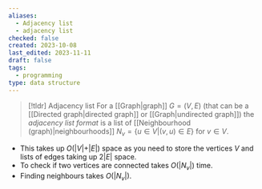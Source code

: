 ```yaml
---
aliases:
  - Adjacency list
  - adjacency list
checked: false
created: 2023-10-08
last_edited: 2023-11-11
draft: false
tags:
  - programming
type: data structure
---
```

>[!tldr] Adjacency list
>For a [[Graph|graph]] $G = (V,E)$ (that can be a [[Directed graph|directed graph]] or [[Graph|undirected graph]]) the *adjacency list format* is a list of [[Neighbourhood (graph)|neighbourhoods]] $N_v = \{u \in V \vert (v,u) \in E\}$ for $v \in V$.
>

- This takes up $O(\vert V \vert + \vert E \vert)$ space as you need to store the vertices $V$ and lists of edges taking up $2\vert E \vert$ space.
- To check if two vertices are connected takes $O(\vert N_v \vert)$ time.
- Finding neighbours takes $O(\vert N_v \vert)$.

